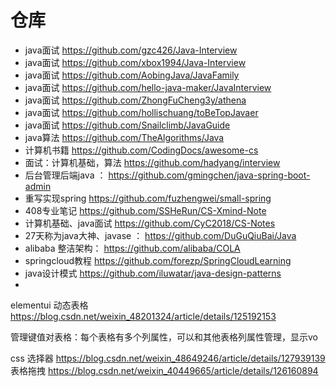 # 仓库

- java面试 https://github.com/gzc426/Java-Interview
- java面试 https://github.com/xbox1994/Java-Interview
- java面试 https://github.com/AobingJava/JavaFamily
- java面试 https://github.com/hello-java-maker/JavaInterview
- java面试 https://github.com/ZhongFuCheng3y/athena
- java面试 https://github.com/hollischuang/toBeTopJavaer
- java面试 https://github.com/Snailclimb/JavaGuide
- java算法 https://github.com/TheAlgorithms/Java
- 计算机书籍 https://github.com/CodingDocs/awesome-cs
- 面试：计算机基础，算法 https://github.com/hadyang/interview
- 后台管理后端java ： https://github.com/gmingchen/java-spring-boot-admin
- 重写实现spring https://github.com/fuzhengwei/small-spring
- 408专业笔记 https://github.com/SSHeRun/CS-Xmind-Note
- 计算机基础、java面试 https://github.com/CyC2018/CS-Notes
- 27天称为java大神、javase ： https://github.com/DuGuQiuBai/Java
- alibaba 整洁架构： https://github.com/alibaba/COLA
- springcloud教程 https://github.com/forezp/SpringCloudLearning
- java设计模式 https://github.com/iluwatar/java-design-patterns
-

elementui 动态表格 https://blog.csdn.net/weixin_48201324/article/details/125192153

管理键值对表格：每个表格有多个列属性，可以和其他表格列属性管理，显示vo

css 选择器 https://blog.csdn.net/weixin_48649246/article/details/127939139   
表格拖拽 https://blog.csdn.net/weixin_40449665/article/details/126160894
